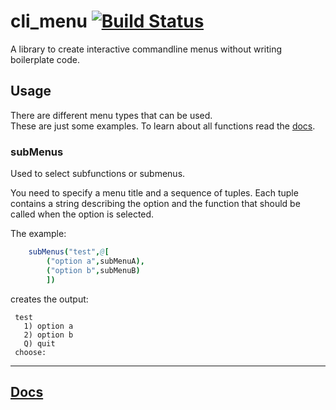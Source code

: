# cli_menu [![Build Status](https://travis-ci.org/MnlPhlp/cli_menu.svg?branch=master)](https://travis-ci.org/MnlPhlp/cli_menu)
A library to create interactive commandline menus without writing boilerplate code.

## Usage
There are different menu types that can be used.\
These are just some examples. To learn about all functions read the [docs](https://mnlphlp.github.io/cli_menu/).

### subMenus
Used to select subfunctions or submenus.

You need to specify a menu title and a sequence of tuples. Each tuple contains a string describing the option and the function that should be called when the option is selected.

The example:
```nim
    subMenus("test",@[
        ("option a",subMenuA),
        ("option b",subMenuB)
        ])
   ```
creates the output:
   ```
    test
      1) option a
      2) option b
      Q) quit
    choose: 
   ```
---
## [Docs](https://mnlphlp.github.io/cli_menu/)